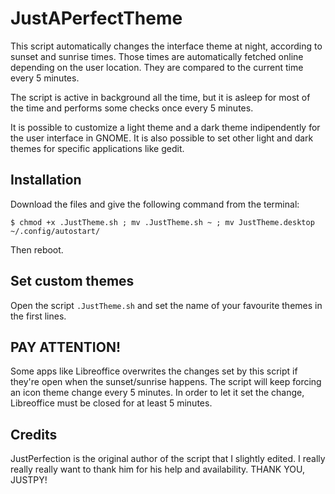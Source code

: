 # JustAPerfectTheme
This script automatically changes the interface theme at night, according to sunset and sunrise times. Those times are automatically fetched online depending on the user location. They are compared to the current time every 5 minutes.

The script is active in background all the time, but it is asleep for most of the time and performs some checks once every 5 minutes.

It is possible to customize a light theme and a dark theme indipendently for the user interface in GNOME. It is also possible to set other light and dark themes for specific applications like gedit.

## Installation
Download the files and give the following command from the terminal:

`$ chmod +x .JustTheme.sh ; mv .JustTheme.sh ~ ; mv JustTheme.desktop ~/.config/autostart/`

Then reboot.

## Set custom themes
Open the script `.JustTheme.sh` and set the name of your favourite themes in the first lines.

## PAY ATTENTION!
Some apps like Libreoffice overwrites the changes set by this script if they're open when the sunset/sunrise happens. The script will keep forcing an icon theme change every 5 minutes. In order to let it set the change, Libreoffice must be closed for at least 5 minutes.

## Credits
JustPerfection is the original author of the script that I slightly edited. I really really really want to thank him for his help and availability. THANK YOU, JUSTPY!
